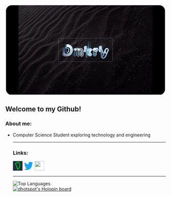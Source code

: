 <head>
    <meta name="viewport" content="width=device">
    <meta charset="encoding="UTF-8" />
    <link rel="stylesheet" href="style.css" type="text/css">
</head>
<body class="main">

<center><img src="readme.gif" alt="Dmitriy" style="border-radius:18px;"></img></center>

<h2> Welcome to my Github! </h2>

<h3> About me: </h3>
<ul>
  <li>Computer Science Student exploring technology and engineering</li>
  <hr>
  <h3> Links: </h3>
<a class="mtext" href="https://www.dhotspot.dev"><img src="logo.ico" alt="dhotspot.dev" width="30" height="30"></a>
<a class="mtext" href="https://www.twitter.com/DmitriyShumkin"><img src="twitter.png" alt="twitter.com" width="30" height="30"></a>
<a class="mtext" href="https://dhotspotblog.wordpress.com"><img src="https://dhotspotblog.files.wordpress.com/2022/06/image-4.jpg?w=150" width="30" height="30"></a>
  <hr>
<img src="https://github-readme-stats.vercel.app/api/top-langs/?username=DmitriyShum&amp;hide=Makefile&amp;theme=react" alt="Top Languages">
<br>
<a href="https://holopin.io/@dhotspot"><img src="https://holopin.io/api/user/board?user=dhotspot" alt="dhotspot&#39;s Holopin board"></a></ul>
</body>
